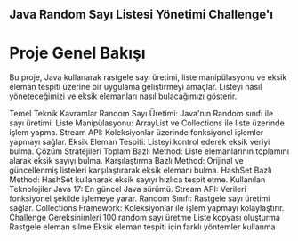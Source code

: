 ## **Java Random Sayı Listesi Yönetimi Challenge'ı**
# Proje Genel Bakışı
Bu proje, Java kullanarak rastgele sayı üretimi, liste manipülasyonu ve eksik eleman tespiti üzerine bir uygulama geliştirmeyi amaçlar. Listeyi nasıl yöneteceğimizi ve eksik elemanları nasıl bulacağımızı gösterir.

Temel Teknik Kavramlar
Random Sayı Üretimi: Java'nın Random sınıfı ile sayı üretimi.
Liste Manipülasyonu: ArrayList ve Collections ile liste üzerinde işlem yapma.
Stream API: Koleksiyonlar üzerinde fonksiyonel işlemler yapmayı sağlar.
Eksik Eleman Tespiti: Listeyi kontrol ederek eksik veriyi bulma.
Çözüm Stratejileri
Toplam Bazlı Method: Liste elemanlarının toplamını alarak eksik sayıyı bulma.
Karşılaştırma Bazlı Method: Orijinal ve güncellenmiş listeleri karşılaştırarak eksik elemanı bulma.
HashSet Bazlı Method: HashSet kullanarak eksik sayıyı hızlıca tespit etme.
Kullanılan Teknolojiler
Java 17: En güncel Java sürümü.
Stream API: Verileri fonksiyonel şekilde işlemeye yarar.
Random Sınıfı: Rastgele sayı üretimi sağlar.
Collections Framework: Koleksiyonlar ile işlem yapmayı kolaylaştırır.
Challenge Gereksinimleri
100 random sayı üretme
Liste kopyası oluşturma
Rastgele eleman silme
Eksik eleman tespiti için farklı yöntemler kullanma

